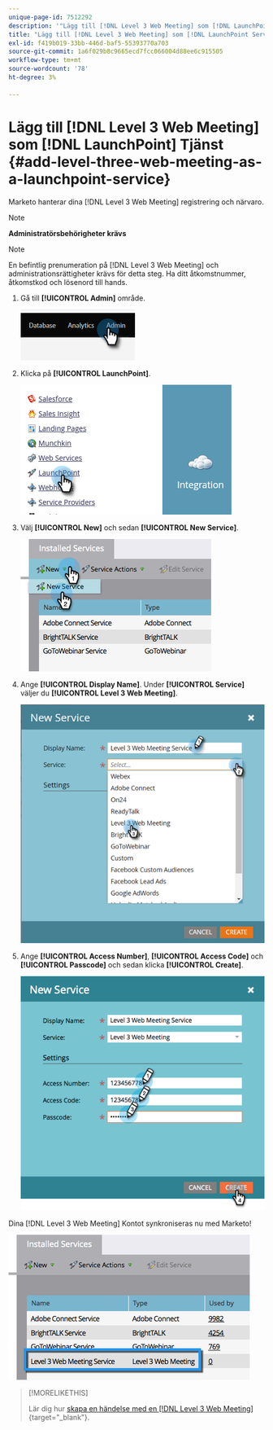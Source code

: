 ```yaml
---
unique-page-id: 7512292
description: '"Lägg till [!DNL Level 3 Web Meeting] som [!DNL LaunchPoint] Service - Marketo Docs - produktdokumentation'
title: "Lägg till [!DNL Level 3 Web Meeting] som [!DNL LaunchPoint Service]"
exl-id: f419b019-33bb-446d-baf5-55393770a703
source-git-commit: 1a6f029b8c9665ecd7fcc066004d88ee6c915505
workflow-type: tm+mt
source-wordcount: '78'
ht-degree: 3%

---
```


# Lägg till [!DNL Level 3 Web Meeting] som [!DNL LaunchPoint] Tjänst {#add-level-three-web-meeting-as-a-launchpoint-service}

Marketo hanterar dina [!DNL Level 3 Web Meeting] registrering och närvaro.

>[!NOTE]
>
>**Administratörsbehörigheter krävs**

>[!NOTE]
>
>En befintlig prenumeration på [!DNL Level 3 Web Meeting] och administrationsrättigheter krävs för detta steg. Ha ditt åtkomstnummer, åtkomstkod och lösenord till hands.

1. Gå till **[!UICONTROL Admin]** område.

   ![](assets/add-level-three-web-meeting-as-a-launchpoint-service-1.png)

1. Klicka på **[!UICONTROL LaunchPoint]**.

   ![](assets/add-level-three-web-meeting-as-a-launchpoint-service-2.png)

1. Välj **[!UICONTROL New]** och sedan **[!UICONTROL New Service]**.

   ![](assets/add-level-three-web-meeting-as-a-launchpoint-service-3.png)

1. Ange **[!UICONTROL Display Name]**. Under **[!UICONTROL Service]** väljer du **[!UICONTROL Level 3 Web Meeting]**.

   ![](assets/add-level-three-web-meeting-as-a-launchpoint-service-4.png)

1. Ange **[!UICONTROL Access Number]**, **[!UICONTROL Access Code]** och **[!UICONTROL Passcode]** och sedan klicka **[!UICONTROL Create]**.

   ![](assets/add-level-three-web-meeting-as-a-launchpoint-service-5.png)

Dina [!DNL Level 3 Web Meeting] Kontot synkroniseras nu med Marketo!

![](assets/add-level-three-web-meeting-as-a-launchpoint-service-6.png)

>[!MORELIKETHIS]
>
>Lär dig hur [skapa en händelse med en [!DNL Level 3 Web Meeting]](/help/marketo/product-docs/demand-generation/events/create-an-event/create-an-event-with-level-3-web-meeting.md){target="_blank"}.
